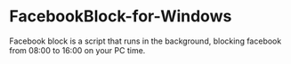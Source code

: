# FacebookBlock-for-Windows
Facebook block is a script that runs in the background, blocking facebook from 08:00 to 16:00 on your PC time.
